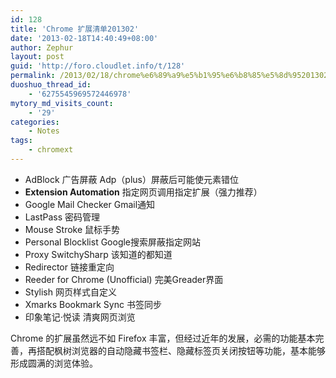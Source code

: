 ```yaml
---
id: 128
title: 'Chrome 扩展清单201302'
date: '2013-02-18T14:40:49+08:00'
author: Zephur
layout: post
guid: 'http://foro.cloudlet.info/t/128'
permalink: /2013/02/18/chrome%e6%89%a9%e5%b1%95%e6%b8%85%e5%8d%95201302/
duoshuo_thread_id:
    - '6275545969572446978'
mytory_md_visits_count:
    - '29'
categories:
    - Notes
tags:
    - chromext
---
```


- AdBlock 广告屏蔽 Adp（plus）屏蔽后可能使元素错位
- **Extension Automation** 指定网页调用指定扩展（强力推荐）
- Google Mail Checker Gmail通知
- LastPass 密码管理
- Mouse Stroke 鼠标手势
- Personal Blocklist Google搜索屏蔽指定网站
- Proxy SwitchySharp 该知道的都知道
- Redirector 链接重定向
- Reeder for Chrome (Unofficial) 完美Greader界面
- Stylish 网页样式自定义
- Xmarks Bookmark Sync 书签同步
- 印象笔记·悦读 清爽网页浏览

Chrome 的扩展虽然远不如 Firefox 丰富，但经过近年的发展，必需的功能基本完善，再搭配枫树浏览器的自动隐藏书签栏、隐藏标签页关闭按钮等功能，基本能够形成圆满的浏览体验。